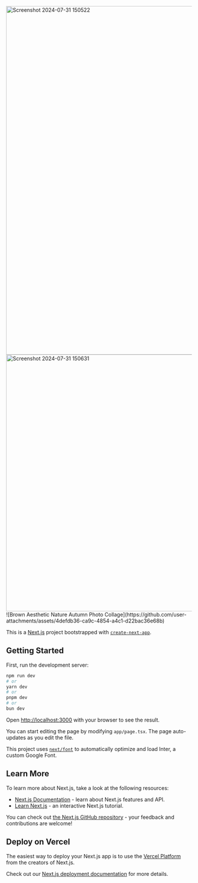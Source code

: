 <img width="946" alt="Screenshot 2024-07-31 150522" src="https://github.com/user-attachments/assets/3889c2ac-daf7-451f-9a7f-01f53563e9a7">
<img width="697" alt="Screenshot 2024-07-31 150631" src="https://github.com/user-attachments/assets/8ed6846f-4c64-448a-8e97-f23e099566d8">
![Brown Aesthetic Nature Autumn Photo Collage](https://github.com/user-attachments/assets/4defdb36-ca9c-4854-a4c1-d22bac36e68b)




This is a [Next.js](https://nextjs.org/) project bootstrapped with [`create-next-app`](https://github.com/vercel/next.js/tree/canary/packages/create-next-app).

## Getting Started

First, run the development server:

```bash
npm run dev
# or
yarn dev
# or
pnpm dev
# or
bun dev
```

Open [http://localhost:3000](http://localhost:3000) with your browser to see the result.

You can start editing the page by modifying `app/page.tsx`. The page auto-updates as you edit the file.

This project uses [`next/font`](https://nextjs.org/docs/basic-features/font-optimization) to automatically optimize and load Inter, a custom Google Font.

## Learn More

To learn more about Next.js, take a look at the following resources:

- [Next.js Documentation](https://nextjs.org/docs) - learn about Next.js features and API.
- [Learn Next.js](https://nextjs.org/learn) - an interactive Next.js tutorial.

You can check out [the Next.js GitHub repository](https://github.com/vercel/next.js/) - your feedback and contributions are welcome!

## Deploy on Vercel

The easiest way to deploy your Next.js app is to use the [Vercel Platform](https://vercel.com/new?utm_medium=default-template&filter=next.js&utm_source=create-next-app&utm_campaign=create-next-app-readme) from the creators of Next.js.

Check out our [Next.js deployment documentation](https://nextjs.org/docs/deployment) for more details.
